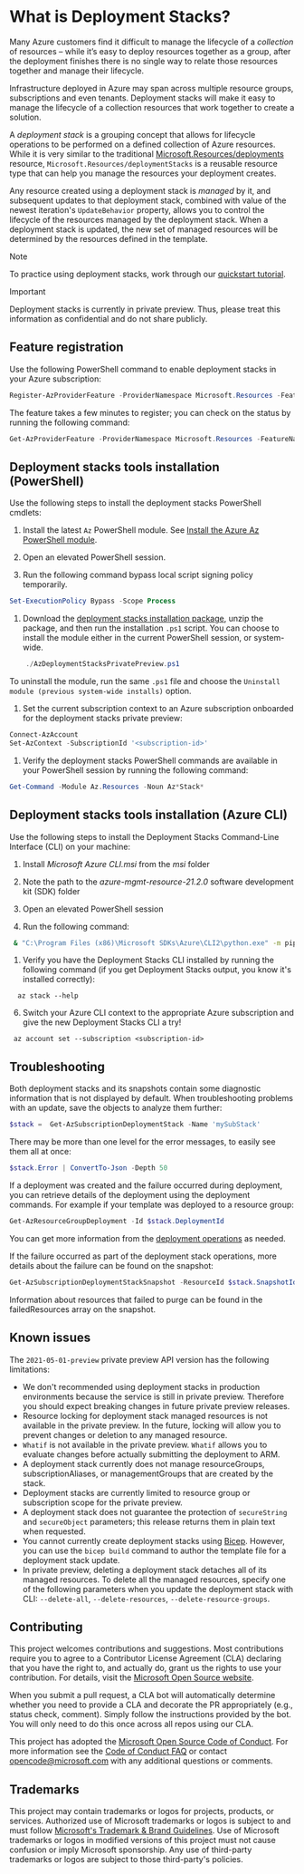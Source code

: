 # What is Deployment Stacks?

Many Azure customers find it  difficult to manage the lifecycle of a _collection_ of resources –
while it’s easy to deploy resources together as a group, after the deployment finishes there is no
single way to relate those resources together and manage their lifecycle.

Infrastructure deployed in Azure may span across multiple resource groups, subscriptions and even
tenants. Deployment stacks will make it easy to manage the lifecycle of a collection resources
that work together to create a solution.

A _deployment stack_ is a grouping concept that allows for lifecycle operations to be performed on a defined
collection of Azure resources. While it is very similar to the traditional [Microsoft.Resources/deployments](https://docs.microsoft.com/azure/templates/microsoft.resources/deployments?tabs=json) resource, `Microsoft.Resources/deploymentStacks` is a reusable resource type
that can help you manage the resources your deployment creates.

Any resource created using a deployment stack is _managed_ by it, and subsequent updates to that
deployment stack, combined with value of the newest iteration's `UpdateBehavior` property, allows you to control
the lifecycle of the resources managed by the deployment stack. When a deployment stack is updated,
the new set of managed resources will be determined by the resources defined in the template.

> [!NOTE]
> To practice using deployment stacks, work through our [quickstart tutorial](./TUTORIAL.md).

> [!IMPORTANT]
> Deployment stacks is currently in private preview. Thus, please treat this information as confidential and do not share publicly.

## Feature registration

Use the following PowerShell command to enable deployment stacks in your Azure subscription:

```powershell
Register-AzProviderFeature -ProviderNamespace Microsoft.Resources -FeatureName deployment stacksPreview
```

The feature takes a few minutes to register; you can check on the status by running the following command:

```powershell
Get-AzProviderFeature -ProviderNamespace Microsoft.Resources -FeatureName deployment stacksPreview
```

## Deployment stacks tools installation (PowerShell)

Use the following steps to install the deployment stacks PowerShell cmdlets:

1. Install the latest `Az` PowerShell module.  See [Install the Azure Az PowerShell module](/powershell/azure/new-azureps-module-az).

1. Open an elevated PowerShell session.

1. Run the following command bypass local script signing policy temporarily.

```powershell
Set-ExecutionPolicy Bypass -Scope Process
```

1. Download the [deployment stacks installation package](https://github.com/Azure/deployment-stacks/releases), unzip the package, and then run the installation `.ps1` script. You can choose to install the module either in the current PowerShell session, or system-wide.

```powershell
    ./AzDeploymentStacksPrivatePreview.ps1
```

  To uninstall the module, run the same `.ps1` file and choose the `Uninstall module (previous system-wide installs)` option.

1. Set the current subscription context to an Azure subscription onboarded for the deployment stacks private preview:

```powershell
Connect-AzAccount
Set-AzContext -SubscriptionId '<subscription-id>'
```

1. Verify the deployment stacks PowerShell commands are available in your PowerShell session by running the following command:

```powershell
Get-Command -Module Az.Resources -Noun Az*Stack*
```

## Deployment stacks tools installation (Azure CLI)

Use the following steps to install the Deployment Stacks Command-Line Interface (CLI) on your machine:

1. Install _Microsoft Azure CLI.msi_ from the _msi_ folder

1. Note the path to the _azure-mgmt-resource-21.2.0_ software development kit (SDK) folder

1. Open an elevated PowerShell session

1. Run the following command:

```bash
 & "C:\Program Files (x86)\Microsoft SDKs\Azure\CLI2\python.exe" -m pip install -e <path-to-unzipped-sdk-folder> --force-reinstall
```

1. Verify you have the Deployment Stacks CLI installed by running the following command (if you get Deployment Stacks output, you know it's installed correctly):

```azurecli
  az stack --help
```

6. Switch your Azure CLI context to the appropriate Azure subscription and give the new Deployment Stacks CLI a try!

```azurecli
 az account set --subscription <subscription-id>
```

## Troubleshooting

Both deployment stacks and its snapshots contain some diagnostic information that is not displayed by
default. When troubleshooting problems with an update, save the objects to analyze them further:

```powershell
$stack =  Get-AzSubscriptionDeploymentStack -Name 'mySubStack'
```

There may be more than one level for the error messages, to easily see them all at once:

```powershell
$stack.Error | ConvertTo-Json -Depth 50
```

If a deployment was created and the failure occurred during deployment, you can retrieve details of
the deployment using the deployment commands.  For example if your template was deployed
to a resource group:

```PowerShell
Get-AzResourceGroupDeployment -Id $stack.DeploymentId
```

You can get more information from the [deployment operations](https://docs.microsoft.com/azure/azure-resource-manager/templates/deployment-history?tabs=azure-portal#get-deployment-operations-and-error-message) as needed.

If the failure occurred as part of the deployment stack operations, more details about the failure can be found on the snapshot:

```powershell
Get-AzSubscriptionDeploymentStackSnapshot -ResourceId $stack.SnapshotId
```

Information about resources that failed to purge can be found in the failedResources array on the snapshot.

## Known issues

The `2021-05-01-preview` private preview API version has the following limitations:

- We don't recommended using deployment stacks in production environments because the service is still in private preview. Therefore you should expect breaking changes in future private preview releases.
- Resource locking for deployment stack managed resources is not available in the private preview. In the future, locking will allow you to prevent changes or deletion to any managed resource.
- `Whatif` is not available in the private preview. `Whatif` allows you to evaluate changes before actually submitting the deployment to ARM.
- A deployment stack currently does not manage resourceGroups, subscriptionAliases, or managementGroups that are created by the stack.
- Deployment stacks are currently limited to resource group or subscription scope for the private preview.
- A deployment stack does not guarantee the protection of `secureString` and `secureObject` parameters; this release returns them in plain text when requested.
- You cannot currently create deployment stacks using [Bicep](https://docs.microsoft.com/azure/azure-resource-manager/bicep/overview). However, you can use the `bicep build` command to author the template file for a deployment stack update.
- In private preview, deleting a deployment stack detaches all of its managed resources. To delete all the managed resources, specify one of the following parameters when you update the deployment stack with CLI: `--delete-all`, `--delete-resources`, `--delete-resource-groups`.

## Contributing

This project welcomes contributions and suggestions. Most contributions require you to agree to a
Contributor License Agreement (CLA) declaring that you have the right to, and actually do, grant us
the rights to use your contribution. For details, visit the [Microsoft Open Source website](https://cla.opensource.microsoft.com).

When you submit a pull request, a CLA bot will automatically determine whether you need to provide
a CLA and decorate the PR appropriately (e.g., status check, comment). Simply follow the instructions
provided by the bot. You will only need to do this once across all repos using our CLA.

This project has adopted the [Microsoft Open Source Code of Conduct](https://opensource.microsoft.com/codeofconduct/).
For more information see the [Code of Conduct FAQ](https://opensource.microsoft.com/codeofconduct/faq/) or
contact [opencode@microsoft.com](mailto:opencode@microsoft.com) with any additional questions or comments.

## Trademarks

This project may contain trademarks or logos for projects, products, or services. Authorized use of Microsoft
trademarks or logos is subject to and must follow
[Microsoft's Trademark & Brand Guidelines](https://www.microsoft.com/legal/intellectualproperty/trademarks/usage/general).
Use of Microsoft trademarks or logos in modified versions of this project must not cause
confusion or imply Microsoft sponsorship. Any use of third-party trademarks or logos are
subject to those third-party's policies.

